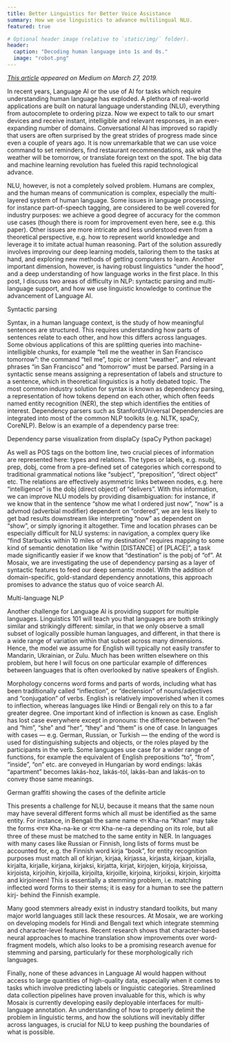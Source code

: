 ```yaml
---
title: Better Linguistics for Better Voice Assistance
summary: How we use linguistics to advance multilingual NLU.
featured: true

# Optional header image (relative to `static/img/` folder).
header:
  caption: "Decoding human language into 1s and 0s."
  image: "robot.png"
---
```


_[This article](https://medium.com/mosaix/better-linguistics-for-better-voice-assistance-db1402dccb58) appeared on Medium on March 27, 2019._

In recent years, Language AI or the use of AI for tasks which require understanding human language has exploded. A plethora of real-world applications are built on natural language understanding (NLU), everything from autocomplete to ordering pizza. Now we expect to talk to our smart devices and receive instant, intelligible and relevant responses, in an ever-expanding number of domains. Conversational AI has improved so rapidly that users are often surprised by the great strides of progress made since even a couple of years ago. It is now unremarkable that we can use voice command to set reminders, find restaurant recommendations, ask what the weather will be tomorrow, or translate foreign text on the spot. The big data and machine learning revolution has fueled this rapid technological advance.

NLU, however, is not a completely solved problem. Humans are complex, and the human means of communication is complex, especially the multi-layered system of human language. Some issues in language processing, for instance part-of-speech tagging, are considered to be well covered for industry purposes: we achieve a good degree of accuracy for the common use cases (though there is room for improvement even here, see e.g. this paper). Other issues are more intricate and less understood even from a theoretical perspective, e.g. how to represent world knowledge and leverage it to imitate actual human reasoning. Part of the solution assuredly involves improving our deep learning models, tailoring them to the tasks at hand, and exploring new methods of getting computers to learn. Another important dimension, however, is having robust linguistics “under the hood”, and a deep understanding of how language works in the first place. In this post, I discuss two areas of difficulty in NLP: syntactic parsing and multi-language support, and how we use linguistic knowledge to continue the advancement of Language AI.

Syntactic parsing

Syntax, in a human language context, is the study of how meaningful sentences are structured. This requires understanding how parts of sentences relate to each other, and how this differs across languages. Some obvious applications of this are splitting queries into machine-intelligible chunks, for example “tell me the weather in San Francisco tomorrow”: the command “tell me”, topic or intent “weather”, and relevant phrases “in San Francisco” and “tomorrow” must be parsed. Parsing in a syntactic sense means assigning a representation of labels and structure to a sentence, which in theoretical linguistics is a hotly debated topic. The most common industry solution for syntax is known as dependency parsing, a representation of how tokens depend on each other, which often feeds named entity recognition (NER), the step which identifies the entities of interest. Dependency parsers such as Stanford/Universal Dependencies are integrated into most of the common NLP toolkits (e.g. NLTK, spaCy, CoreNLP). Below is an example of a dependency parse tree:

Dependency parse visualization from displaCy (spaCy Python package)

As well as POS tags on the bottom line, two crucial pieces of information are represented here: types and relations. The types or labels, e.g. nsubj, prep, dobj, come from a pre-defined set of categories which correspond to traditional grammatical notions like “subject”, “preposition”, “direct object” etc. The relations are effectively asymmetric links between nodes, e.g. here “intelligence” is the dobj (direct object) of “delivers”. With this information, we can improve NLU models by providing disambiguation: for instance, if we know that in the sentence “show me what I ordered just now”, “now” is a advmod (adverbial modifier) dependent on “ordered”, we are less likely to get bad results downstream like interpreting “now” as dependent on “show”, or simply ignoring it altogether. Time and location phrases can be especially difficult for NLU systems: in navigation, a complex query like “find Starbucks within 10 miles of my destination” requires mapping to some kind of semantic denotation like “within [DISTANCE] of [PLACE]”, a task made significantly easier if we know that “destination” is the pobj of “of”. At Mosaix, we are investigating the use of dependency parsing as a layer of syntactic features to feed our deep semantic model. With the addition of domain-specific, gold-standard dependency annotations, this approach promises to advance the status quo of voice search AI.

Multi-language NLP

Another challenge for Language AI is providing support for multiple languages. Linguistics 101 will teach you that languages are both strikingly similar and strikingly different: similar, in that we only observe a small subset of logically possible human languages, and different, in that there is a wide range of variation within that subset across many dimensions. Hence, the model we assume for English will typically not easily transfer to Mandarin, Ukrainian, or Zulu. Much has been written elsewhere on this problem, but here I will focus on one particular example of differences between languages that is often overlooked by native speakers of English.

Morphology concerns word forms and parts of words, including what has been traditionally called “inflection”, or “declension” of nouns/adjectives and “conjugation” of verbs. English is relatively impoverished when it comes to inflection, whereas languages like Hindi or Bengali rely on this to a far greater degree. One important kind of inflection is known as case. English has lost case everywhere except in pronouns: the difference between “he” and “him”, “she” and “her”, “they” and “them” is one of case. In languages with cases — e.g. German, Russian, or Turkish — the ending of the word is used for distinguishing subjects and objects, or the roles played by the participants in the verb. Some languages use case for a wider range of functions, for example the equivalent of English prepositions “to”, “from”, “inside”, “on” etc. are conveyed in Hungarian by word endings: lakás “apartment” becomes lakás-hoz, lakás-tól, lakás-ban and lakás-on to convey those same meanings.

German graffiti showing the cases of the definite article

This presents a challenge for NLU, because it means that the same noun may have several different forms which all must be identified as the same entity. For instance, in Bengali the same name খান Kha-na “Khan” may take the forms খানকে Kha-na-ke or খানের Kha-ne-ra depending on its role, but all three of these must be matched to the same entity in NER. In languages with many cases like Russian or Finnish, long lists of forms must be accounted for, e.g. the Finnish word kirja “book”, for entity recognition purposes must match all of kirjan, kirjaa, kirjassa, kirjasta, kirjaan, kirjalla, kirjalta, kirjalle, kirjana, kirjaksi, kirjatta, kirjat, kirjojen, kirjoja, kirjoissa, kirjoista, kirjoihin, kirjoilla, kirjoilta, kirjoille, kirjoina, kirjoiksi, kirjoin, kirjoitta and kirjoineen! This is essentially a stemming problem, i.e. matching inflected word forms to their stems; it is easy for a human to see the pattern kirj- behind the Finnish example.

Many good stemmers already exist in industry standard toolkits, but many major world languages still lack these resources. At Mosaix, we are working on developing models for Hindi and Bengali text which integrate stemming and character-level features. Recent research shows that character-based neural approaches to machine translation show improvements over word-fragment models, which also looks to be a promising research avenue for stemming and parsing, particularly for these morphologically rich languages.

Finally, none of these advances in Language AI would happen without access to large quantities of high-quality data, especially when it comes to tasks which involve predicting labels or linguistic categories. Streamlined data collection pipelines have proven invaluable for this, which is why Mosaix is currently developing easily deployable interfaces for multi-language annotation. An understanding of how to properly delimit the problem in linguistic terms, and how the solutions will inevitably differ across languages, is crucial for NLU to keep pushing the boundaries of what is possible.
